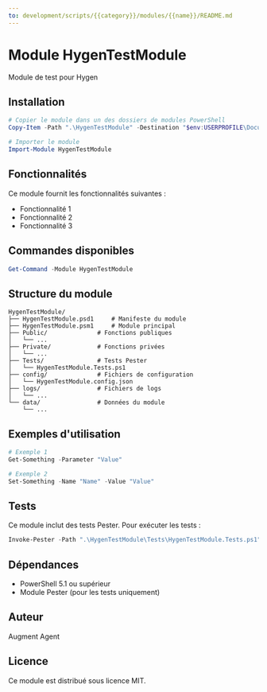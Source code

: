 ```yaml
---
to: development/scripts/{{category}}/modules/{{name}}/README.md
---
```

# Module HygenTestModule

Module de test pour Hygen

## Installation

```powershell
# Copier le module dans un des dossiers de modules PowerShell
Copy-Item -Path ".\HygenTestModule" -Destination "$env:USERPROFILE\Documents\WindowsPowerShell\Modules\" -Recurse

# Importer le module
Import-Module HygenTestModule
```

## Fonctionnalités

Ce module fournit les fonctionnalités suivantes :

- Fonctionnalité 1
- Fonctionnalité 2
- Fonctionnalité 3

## Commandes disponibles

```powershell
Get-Command -Module HygenTestModule
```

## Structure du module

```
HygenTestModule/
├── HygenTestModule.psd1     # Manifeste du module
├── HygenTestModule.psm1     # Module principal
├── Public/              # Fonctions publiques
│   └── ...
├── Private/             # Fonctions privées
│   └── ...
├── Tests/               # Tests Pester
│   └── HygenTestModule.Tests.ps1
├── config/              # Fichiers de configuration
│   └── HygenTestModule.config.json
├── logs/                # Fichiers de logs
│   └── ...
└── data/                # Données du module
    └── ...
```

## Exemples d'utilisation

```powershell
# Exemple 1
Get-Something -Parameter "Value"

# Exemple 2
Set-Something -Name "Name" -Value "Value"
```

## Tests

Ce module inclut des tests Pester. Pour exécuter les tests :

```powershell
Invoke-Pester -Path ".\HygenTestModule\Tests\HygenTestModule.Tests.ps1"
```

## Dépendances

- PowerShell 5.1 ou supérieur
- Module Pester (pour les tests uniquement)

## Auteur

Augment Agent

## Licence

Ce module est distribué sous licence MIT.

